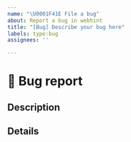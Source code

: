 ```yaml
---
name: "\U0001F41E File a bug"
about: Report a bug in webhint
title: "[Bug] Describe your bug here"
labels: type:bug
assignees: ''

---
```


# 🐞 Bug report

## Description

<!-- ✍️ Describe the bug, including expected outcomes and actual results. -->

## Details

<!-- ✍️ Please include any information that may help us repro your issue, such as `webhint` version number, OS, content of your `.hintrc` file, and the raw output generated by `webhint`. -->
